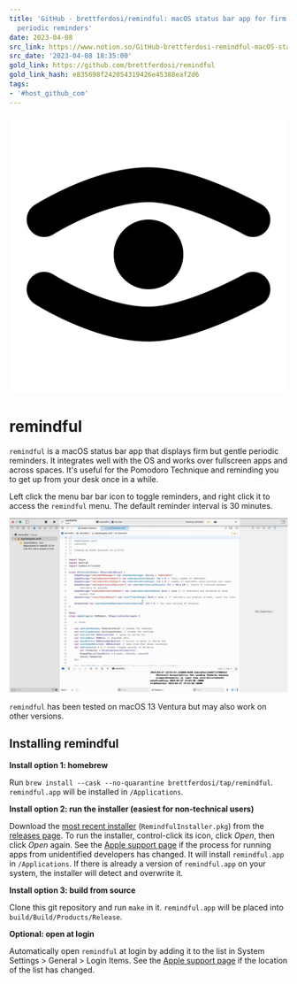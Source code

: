 ```yaml
---
title: 'GitHub - brettferdosi/remindful: macOS status bar app for firm but gentle
  periodic reminders'
date: 2023-04-08
src_link: https://www.notion.so/GitHub-brettferdosi-remindful-macOS-status-bar-app-for-firm-but-gentle-periodic-reminders-1986c8712b6e4759b33f2b98f3132187
src_date: '2023-04-08 18:35:00'
gold_link: https://github.com/brettferdosi/remindful
gold_link_hash: e835698f242054319426e45388eaf2d6
tags:
- '#host_github_com'
---
```


[![](https://raw.githubusercontent.com/brettferdosi/remindful/doc/logo.png)](https://raw.githubusercontent.com/brettferdosi/remindful/doc/logo.png)


remindful
=========


`remindful` is a macOS status bar app that displays firm but gentle periodic reminders.
It integrates well with the OS and works over fullscreen apps and across spaces.
It's useful for the Pomodoro Technique and reminding you to get up from your desk once in a while.


Left click the menu bar bar icon to toggle reminders, and right click it to access the `remindful` menu.
The default reminder interval is 30 minutes.


[![](https://raw.githubusercontent.com/brettferdosi/remindful/doc/demo.gif)](https://raw.githubusercontent.com/brettferdosi/remindful/doc/demo.gif)


`remindful` has been tested on macOS 13 Ventura but may also work on other versions.


Installing remindful
--------------------


**Install option 1: homebrew**


Run `brew install --cask --no-quarantine brettferdosi/tap/remindful`. `remindful.app` will be
installed in `/Applications`.


**Install option 2: run the installer (easiest for non-technical users)**


Download the [most recent installer](https://github.com/brettferdosi/remindful/releases/latest/download/RemindfulInstaller.pkg) (`RemindfulInstaller.pkg`) from the [releases page](https://github.com/brettferdosi/remindful/releases).
To run the installer, control-click its icon, click *Open*, then click *Open* again.
See the [Apple support page](https://support.apple.com/guide/mac-help/open-a-mac-app-from-an-unidentified-developer-mh40616/mac) if the process for running apps from unidentified developers has changed.
It will install `remindful.app` in `/Applications`.
If there is already a version of `remindful.app` on your system, the installer will detect and overwrite it.


**Install option 3: build from source**


Clone this git repository and run `make` in it. `remindful.app` will be placed into `build/Build/Products/Release`.


**Optional: open at login**


Automatically open `remindful` at login by adding it to the list in System Settings > General > Login Items.
See the [Apple support page](https://support.apple.com/guide/mac-help/open-items-automatically-when-you-log-in-mh15189/mac) if the location of the list has changed.